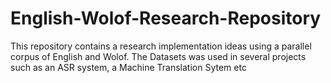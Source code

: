 # English-Wolof-Research-Repository
This repository contains a research implementation ideas using a parallel corpus of English and Wolof. The Datasets was used in several projects such as an ASR system, a Machine Translation Sytem etc
